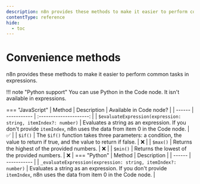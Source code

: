 ```yaml
---
description: n8n provides these methods to make it easier to perform common tasks in expressions.
contentType: reference
hide:
  - toc
---
```


# Convenience methods

n8n provides these methods to make it easier to perform common tasks in expressions.

!!! note "Python support"
	You can use Python in the Code node. It isn't available in expressions.

=== "JavaScript"
	| Method | Description | Available in Code node? |
	| ------ | ----------- | :---------------------: |
	| `$evaluateExpression(expression: string, itemIndex?: number)` | Evaluates a string as an expression. If you don't provide `itemIndex`, n8n uses the data from item 0 in the Code node. | :white_check_mark: |
	| `$if()` | The `$if()` function takes three parameters: a condition, the value to return if true, and the value to return if false. | :x: | 
	| `$max()` | Returns the highest of the provided numbers. | :x: |
	| `$min()` | Returns the lowest of the provided numbers. | :x: |
=== "Python"
	| Method | Description |
	| ------ | ----------- | 
	| `_evaluateExpression(expression: string, itemIndex?: number)` | Evaluates a string as an expression. If you don't provide `itemIndex`, n8n uses the data from item 0 in the Code node. |
